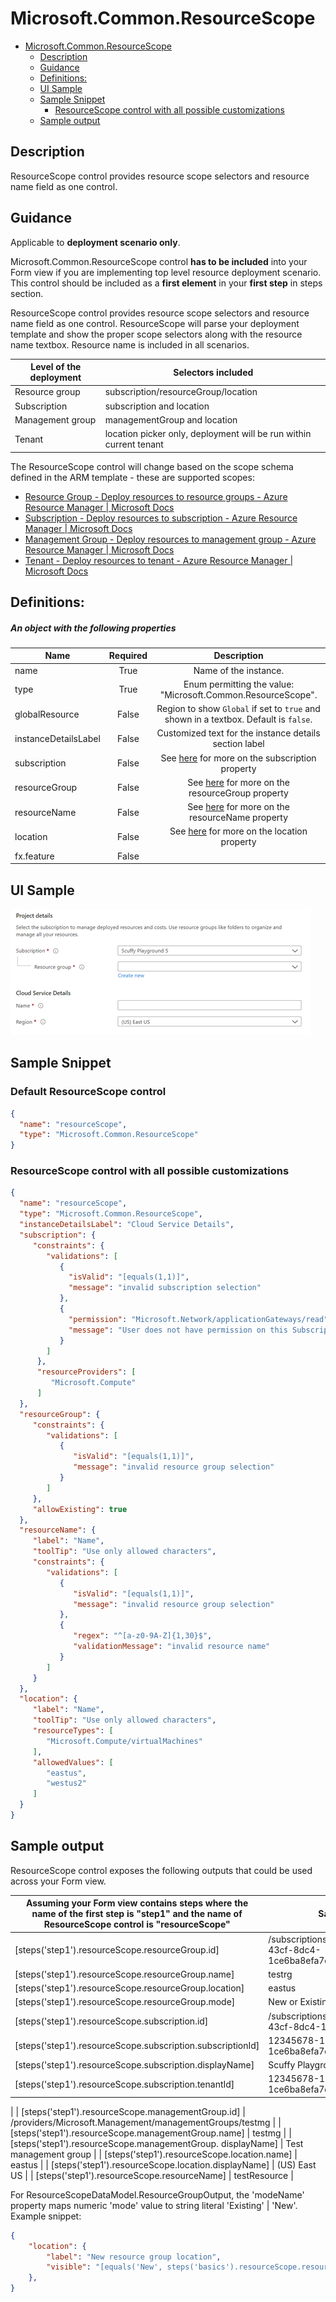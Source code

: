 <a name="microsoft-common-resourcescope"></a>
# Microsoft.Common.ResourceScope
* [Microsoft.Common.ResourceScope](#microsoft-common-resourcescope)
    * [Description](#microsoft-common-resourcescope-description)
    * [Guidance](#microsoft-common-resourcescope-guidance)
    * [Definitions:](#microsoft-common-resourcescope-definitions)
    * [UI Sample](#microsoft-common-resourcescope-ui-sample)
    * [Sample Snippet](#microsoft-common-resourcescope-sample-snippet)
        * [ResourceScope control with all possible customizations](#microsoft-common-resourcescope-sample-snippet-resourcescope-control-with-all-possible-customizations)
    * [Sample output](#microsoft-common-resourcescope-sample-output)

<a name="microsoft-common-resourcescope-description"></a>
## Description
ResourceScope control provides resource scope selectors and resource name field as one control.
<a name="microsoft-common-resourcescope-guidance"></a>
## Guidance
Applicable to **deployment scenario only**.

Microsoft.Common.ResourceScope control **has to be included** into your Form view if you are implementing top level resource deployment scenario. This control should be included as a **first element** in your **first step** in steps section.

ResourceScope control provides resource scope selectors and resource name field as one control. ResourceScope will parse your deployment template and show the proper scope selectors along with the resource name textbox. Resource name is included in all scenarios.

| Level of the deployment | Selectors included |
| --- | --- |
| Resource group | subscription/resourceGroup/location |
| Subscription | subscription and location |
| Management group | managementGroup and location |
| Tenant | location picker only, deployment will be run within current tenant |

The ResourceScope control will change based on the scope schema defined in the ARM template - these are supported scopes:
- [Resource Group - Deploy resources to resource groups - Azure Resource Manager | Microsoft Docs](https://docs.microsoft.com/en-us/azure/azure-resource-manager/templates/deploy-to-resource-group?tabs=azure-cli#schema)
- [Subscription - Deploy resources to subscription - Azure Resource Manager | Microsoft Docs](https://docs.microsoft.com/en-us/azure/azure-resource-manager/templates/deploy-to-subscription?tabs=azure-cli#schema)
- [Management Group - Deploy resources to management group - Azure Resource Manager | Microsoft Docs](https://docs.microsoft.com/en-us/azure/azure-resource-manager/templates/deploy-to-management-group?tabs=azure-cli#schema)
- [Tenant - Deploy resources to tenant - Azure Resource Manager | Microsoft Docs](https://docs.microsoft.com/en-us/azure/azure-resource-manager/templates/deploy-to-tenant?tabs=azure-cli#schema)
 
<a name="microsoft-common-resourcescope-definitions"></a>
## Definitions:
<a name="microsoft-common-resourcescope-definitions-an-object-with-the-following-properties"></a>
##### An object with the following properties
| Name | Required | Description
| ---|:--:|:--:|
|name|True|Name of the instance.
|type|True|Enum permitting the  value: "Microsoft.Common.ResourceScope".
|globalResource|False|Region to show `Global` if set to `true` and shown in a textbox.  Default is `false`.
|instanceDetailsLabel|False|Customized text for the instance details section label
|subscription|False|See [here](dx-resourceScopeControl-resourceScopeSubscription.md) for more on the subscription property
|resourceGroup|False|See [here](dx-resourceScopeControl-resourceScopeResourceGroup.md) for more on the resourceGroup property
|resourceName|False|See [here](dx-resourceScopeControl-resourceScopeResourceName.md) for more on the resourceName property
|location|False|See [here](dx-resourceScopeControl-resourceScopeLocation.md) for more on the location property
|fx.feature|False|
<a name="microsoft-common-resourcescope-ui-sample"></a>
## UI Sample
![alt-text](../media/dx/controls/Microsoft.Common.ResourceScope.png "Default UI")  
<a name="microsoft-common-resourcescope-sample-snippet"></a>
## Sample Snippet
  ### Default ResourceScope control
```json
{
  "name": "resourceScope",
  "type": "Microsoft.Common.ResourceScope"
}
```

 
<a name="microsoft-common-resourcescope-sample-snippet-resourcescope-control-with-all-possible-customizations"></a>
### ResourceScope control with all possible customizations
```json
{
  "name": "resourceScope",
  "type": "Microsoft.Common.ResourceScope",
  "instanceDetailsLabel": "Cloud Service Details",
  "subscription": {
     "constraints": {
        "validations": [
           {
             "isValid": "[equals(1,1)]",
             "message": "invalid subscription selection"
           },
           {
             "permission": "Microsoft.Network/applicationGateways/read",
             "message": "User does not have permission on this Subscription"
           }
        ]
      },
      "resourceProviders": [
         "Microsoft.Compute"
      ]
  },
  "resourceGroup": {
     "constraints": {
        "validations": [
           {
              "isValid": "[equals(1,1)]",
              "message": "invalid resource group selection"
           }
        ]
     },
     "allowExisting": true
  },
  "resourceName": {
     "label": "Name",
     "toolTip": "Use only allowed characters",
     "constraints": {
        "validations": [
           {
              "isValid": "[equals(1,1)]",
              "message": "invalid resource group selection"
           },
           {
              "regex": "^[a-z0-9A-Z]{1,30}$",
              "validationMessage": "invalid resource name"
           }
        ]
     }
  },
  "location": {
     "label": "Name",
     "toolTip": "Use only allowed characters",
     "resourceTypes": [
        "Microsoft.Compute/virtualMachines"
     ],
     "allowedValues": [
        "eastus",
        "westus2"
     ]
  }
}
```

<a name="microsoft-common-resourcescope-sample-output"></a>
## Sample output
  ResourceScope control exposes the following outputs that could be used across your Form view.

| Assuming your Form view contains steps where the name of the first step is &quot;step1&quot; and the name of ResourceScope control is &quot;resourceScope&quot; | Sample Value |
| --- | --- |
| [steps(&#39;step1&#39;).resourceScope.resourceGroup.id] | /subscriptions/12345678-100d-43cf-8dc4-1ce6ba8efa7d/resourceGroups/testrg |
| [steps(&#39;step1&#39;).resourceScope.resourceGroup.name] | testrg |
| [steps(&#39;step1&#39;).resourceScope.resourceGroup.location] | eastus |
| [steps(&#39;step1&#39;).resourceScope.resourceGroup.mode] | New or Existing |
| [steps(&#39;step1&#39;).resourceScope.subscription.id] | /subscriptions/12345678-100d-43cf-8dc4-1ce6ba8efa7d |
| [steps(&#39;step1&#39;).resourceScope.subscription.subscriptionId] | 12345678-100d-43cf-8dc4-1ce6ba8efa7d |
| [steps(&#39;step1&#39;).resourceScope.subscription.displayName] | Scuffy Playground 1 |
| [steps(&#39;step1&#39;).resourceScope.subscription.tenantId] | 12345678-100d-43cf-8dc4-1ce6ba8efa7d
 |
| [steps(&#39;step1&#39;).resourceScope.managementGroup.id] | /providers/Microsoft.Management/managementGroups/testmg |
| [steps(&#39;step1&#39;).resourceScope.managementGroup.name] | testmg |
| [steps(&#39;step1&#39;).resourceScope.managementGroup. displayName] | Test management group |
| [steps(&#39;step1&#39;).resourceScope.location.name] | eastus |
| [steps(&#39;step1&#39;).resourceScope.location.displayName] | (US) East US |
| [steps(&#39;step1&#39;).resourceScope.resourceName] | testResource |

For ResourceScopeDataModel.ResourceGroupOutput, the 'modeName' property maps numeric 'mode' value to string literal 'Existing' | 'New'. Example snippet:
```json
{
    "location": {
        "label": "New resource group location",
        "visible": "[equals('New', steps('basics').resourceScope.resourceGroup.modeName)]",
    },
}
```

